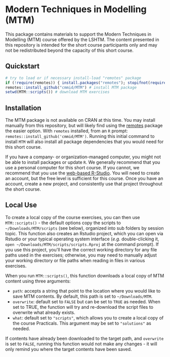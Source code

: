 # Modern Techniques in Modelling (MTM)

This package contains materials to support the Modern Techniques in Modelling (MTM) course offered by the LSHTM. The content presented in this repository is intended for the short course participants only and may not be redistributed beyond the capacity of this short course. 

## Quickstart

```r
# try to load or if necessary install-load "remotes" package
if (!require(remotes)) { install.packages("remotes"); stopifnot(require("remotes")) } 
remotes::install_github("cmmid/MTM") # install MTM package
setwd(MTM::scripts()) # download MTM exercises
```

## Installation 

The MTM package is not available on CRAN at this time. You may install manually from this repository, but will likely find using the [remotes](https://cran.r-project.org/package=remotes) package the easier option. With `remotes` installed, from an `R` prompt: `remotes::install_github('cmmid/MTM')`. Running this initial command to install `MTM` will also install all package dependencies that you would need for this short course.

If you have a company- or organization-managed computer, you might not be able to install packages or update `R`. We generally recommend that you use a personal computer for this short course. If you cannot, we recommend that you use the [web-based R-Studio](https://posit.cloud/). You will need to create an account, but the free level is sufficient for this course. Once you have an account, create a new project, and consistently use that project throughout the short course.

## Local Use

To create a local copy of the course exercises, you can then use `MTM::scripts()` - the default options copy the scripts to `~/Downloads/MTM/scripts` (see below), organized into sub folders by session topic. This function also creates an Rstudio project, which you can open via Rstudio or your typical operating system interface (_e.g._ double-clicking it, `open ~/Downloads/MTM/scripts/scripts.Rproj` at the command prompt). If you use this project, you'll have the correct working directory for any file paths used in the exercises; otherwise, you may need to manually adjust your working directory or file paths when reading in files in various exercises.

When you run `MTM::scripts()`, this function downloads a local copy of MTM content using three arguments:  
  
*  `path`: accepts a string that point to the location where you would like to save MTM contents. By default, this path is set to `~/Downloads/MTM`.    
*  `overwrite`: default set to `FALSE` but can be set to `TRUE` as needed. When set to TRUE, the function will try and re-download the script files to overwrite what already exists.   
*  `what`: default set to `"scripts"`, which allows you to create a local copy of the course Practicals. This argument may be set to `"solutions"` as needed.

If contents have already been downloaded to the target path, and `overwrite` is set to `FALSE`, running this function would not make any changes - it will only remind you where the target contents have been saved. 
